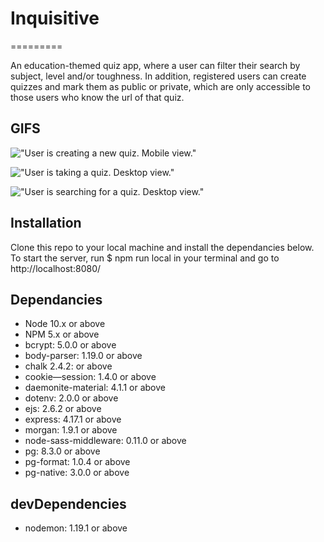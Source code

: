 # Inquisitive
=========

An education-themed quiz app, where a user can filter their search by subject, level and/or toughness. In addition, registered users can create quizzes and mark them as public or private, which are only accessible to those users who know the url of that quiz.


## GIFS

!["User is creating a new quiz. Mobile view."](https://recordit.co/LRvJmFPt1P.gif)

!["User is taking a quiz. Desktop view."](https://recordit.co/GT5HUNMNvo.gif)

!["User is searching for a quiz. Desktop view."](https://recordit.co/UqSqO4gUBJ.gif)

## Installation

Clone this repo to your local machine and install the dependancies below. To start the server, run  $ npm run local in your terminal and go to http://localhost:8080/


## Dependancies

- Node 10.x or above
- NPM 5.x or above
- bcrypt: 5.0.0 or above
- body-parser: 1.19.0 or above
- chalk 2.4.2: or above
- cookie—session: 1.4.0 or above
- daemonite-material: 4.1.1 or above
- dotenv: 2.0.0 or above
- ejs: 2.6.2 or above
- express: 4.17.1 or above
- morgan: 1.9.1 or above
- node-sass-middleware: 0.11.0 or above
- pg: 8.3.0 or above
- pg-format: 1.0.4 or above
- pg-native: 3.0.0 or above


## devDependencies

- nodemon: 1.19.1 or above

